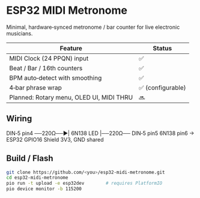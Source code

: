 # ESP32 MIDI Metronome

Minimal, hardware‑synced metronome / bar counter for live electronic musicians.

| Feature | Status |
|---------|--------|
| MIDI Clock (24 PPQN) input | ✅ |
| Beat / Bar / 16th counters | ✅ |
| BPM auto‑detect with smoothing | ✅ |
| 4‑bar phrase wrap | ✅ (configurable) |
| Planned: Rotary menu, OLED UI, MIDI THRU | 🔜 |

## Wiring

DIN‑5 pin4 ──220Ω──►| 6N138 LED |──220Ω── DIN‑5 pin5
6N138 pin6 → ESP32 GPIO16
Shield 3V3, GND shared

## Build / Flash

```bash
git clone https://github.com/<you>/esp32-midi-metronome.git
cd esp32-midi-metronome
pio run -t upload -e esp32dev        # requires PlatformIO
pio device monitor -b 115200
```